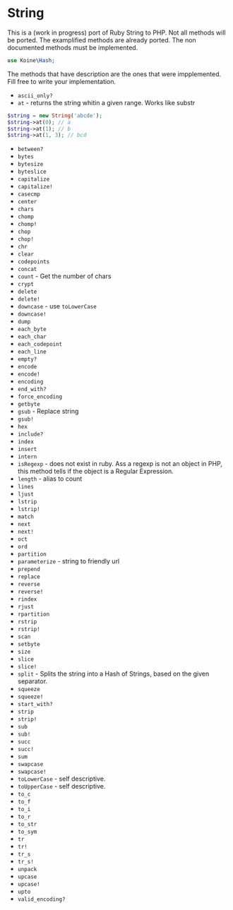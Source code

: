 # String

This is a (work in progress) port of Ruby String to PHP. Not all methods will be ported.
The examplified methods are already ported. The non documented methods must be implemented.

```php
use Koine\Hash;
```

The methods that have description are the ones that were impplemented. Fill free to write your implementation.

- ```ascii_only?```
- ```at``` - returns the string whitin a given range. Works like substr
```php
$string = new String('abcde');
$string->at(0); // a
$string->at(1); // b
$string->at(1, 3); // bcd

```
- ```between?```
- ```bytes```
- ```bytesize```
- ```byteslice```
- ```capitalize```
- ```capitalize!```
- ```casecmp```
- ```center```
- ```chars```
- ```chomp```
- ```chomp!```
- ```chop```
- ```chop!```
- ```chr```
- ```clear```
- ```codepoints```
- ```concat```
- ```count``` - Get the number of chars
- ```crypt```
- ```delete```
- ```delete!```
- ```downcase``` - use ```toLowerCase```
- ```downcase!```
- ```dump```
- ```each_byte```
- ```each_char```
- ```each_codepoint```
- ```each_line```
- ```empty?```
- ```encode```
- ```encode!```
- ```encoding```
- ```end_with?```
- ```force_encoding```
- ```getbyte```
- ```gsub``` - Replace string
- ```gsub!```
- ```hex```
- ```include?```
- ```index```
- ```insert```
- ```intern```
- ```isRegexp``` - does not exist in ruby. Ass a regexp is not an object in PHP, this method tells if the object is a Regular Expression.
- ```length``` - alias to count
- ```lines```
- ```ljust```
- ```lstrip```
- ```lstrip!```
- ```match```
- ```next```
- ```next!```
- ```oct```
- ```ord```
- ```partition```
- ```parameterize``` - string to friendly url
- ```prepend```
- ```replace```
- ```reverse```
- ```reverse!```
- ```rindex```
- ```rjust```
- ```rpartition```
- ```rstrip```
- ```rstrip!```
- ```scan```
- ```setbyte```
- ```size```
- ```slice```
- ```slice!```
- ```split``` - Splits the string into a Hash of Strings, based on the given separator.
- ```squeeze```
- ```squeeze!```
- ```start_with?```
- ```strip```
- ```strip!```
- ```sub```
- ```sub!```
- ```succ```
- ```succ!```
- ```sum```
- ```swapcase```
- ```swapcase!```
- ```toLowerCase``` - self descriptive.
- ```toUpperCase``` - self descriptive.
- ```to_c```
- ```to_f```
- ```to_i```
- ```to_r```
- ```to_str```
- ```to_sym```
- ```tr```
- ```tr!```
- ```tr_s```
- ```tr_s!```
- ```unpack```
- ```upcase```
- ```upcase!```
- ```upto```
- ```valid_encoding?```
